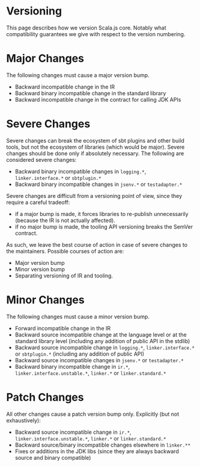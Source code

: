 # Versioning

This page describes how we version Scala.js core. Notably what compatibility
guarantees we give with respect to the version numbering.

# Major Changes

The following changes must cause a major version bump.

* Backward incompatible change in the IR
* Backward binary incompatible change in the standard library
* Backward incompatible change in the contract for calling JDK APIs

# Severe Changes

Severe changes can break the ecosystem of sbt plugins and other build tools, but
not the ecosystem of libraries (which would be major). Severe changes should be
done only if absolutely necessary. The following are considered severe changes:

* Backward binary incompatible changes in `logging.*`, `linker.interface.*` or
  `sbtplugin.*`
* Backward binary incompatible changes in `jsenv.*` or `testadapter.*`

Severe changes are difficult from a versioning point of view, since they require
a careful tradeoff:

* if a major bump is made, it forces libraries to re-publish unnecessarily
  (because the IR is not actually affected).
* if no major bump is made, the tooling API versioning breaks the SemVer
  contract.

As such, we leave the best course of action in case of severe changes to the
maintainers. Possible courses of action are:

* Major version bump
* Minor version bump
* Separating versioning of IR and tooling.

# Minor Changes

The following changes must cause a minor version bump.

* Forward incompatible change in the IR
* Backward source incompatible change at the language level or at the standard
  library level (including any addition of public API in the stdlib)
* Backward source incompatible change in `logging.*`, `linker.interface.*` or
  `sbtplugin.*` (including any addition of public API)
* Backward source incompatible changes in `jsenv.*` or `testadapter.*`
* Backward binary incompatible change in `ir.*`, `linker.interface.unstable.*`,
  `linker.*` or `linker.standard.*`

# Patch Changes

All other changes cause a patch version bump only. Explicitly (but not
exhaustively):

* Backward source incompatible change in `ir.*`, `linker.interface.unstable.*`,
  `linker.*` or `linker.standard.*`
* Backward source/binary incompatible changes elsewhere in `linker.**`
* Fixes or additions in the JDK libs (since they are always backward source and
  binary compatible)
